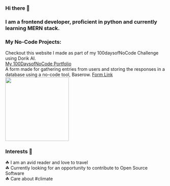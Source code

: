 ### Hi there 👋
### I am a frontend developer, proficient in python and currently learning MERN stack. 
### My No-Code Projects: 
Checkout this website I made as part of my 100daysofNoCode Challenge using Dorik AI.
<br>
[My 100DaysofNoCode Portfolio](https://daniya-s.dorik.io/)
<br>
A form made for gathering entries from users and storing the responses in a database using a no-code tool, Baserow.
[Form Link](https://baserow.io/form/zmTg8LyibXhu8nF02cZ8YvUrFa-Wxkja7TTGniM_Lsg)
<br>
<a href="https://github.com/daniya-sohail26/convoychat">
  <img height=200 align="center" src="https://github-readme-stats.vercel.app/api/top-langs?username=daniya-sohail26&layout=compact&langs_count=8&card_width=320" />
</a>

### Interests 💫
☘ I am an avid reader and love to travel
<br>
☘ Currently looking for an opportunity to contribute to Open Source Software
<br>
☘ Care about #climate
<br>

